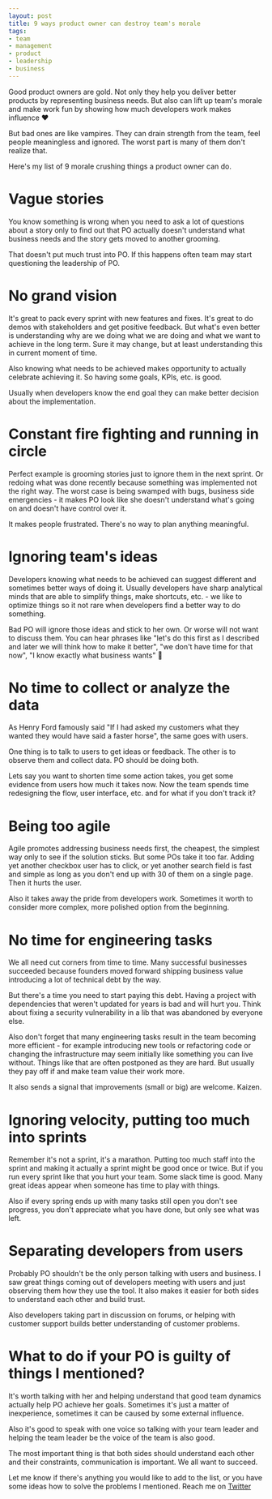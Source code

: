 ```yaml
---
layout: post
title: 9 ways product owner can destroy team's morale
tags:
- team
- management
- product
- leadership
- business
---
```

Good product owners are gold. Not only they help you deliver better products by representing business needs. But also can lift up team's morale and make work fun by showing how much developers work makes influence ❤️

But bad ones are like vampires. They can drain strength from the team, feel people meaningless and ignored. The worst part is many of them don't realize that.

Here's my list of 9 morale crushing things a product owner can do.

# Vague stories

You know something is wrong when you need to ask a lot of questions about a story only to find out that PO actually doesn't understand what business needs and the story gets moved to another grooming.

That doesn't put much trust into PO. If this happens often team may start questioning the leadership of PO.

# No grand vision

It's great to pack every sprint with new features and fixes. It's great to do demos with stakeholders and get positive feedback. But what's even better is understanding why are we doing what we are doing and what we want to achieve in the long term. Sure it may change, but at least understanding this in current moment of time.

Also knowing what needs to be achieved makes opportunity to actually celebrate achieving it. So having some goals, KPIs, etc. is good.

Usually when developers know the end goal they can make better decision about the implementation.

# Constant fire fighting and running in circle

Perfect example is grooming stories just to ignore them in the next sprint. Or redoing what was done recently because something was implemented not the right way. The worst case is being swamped with bugs, business side emergencies - it makes PO look like she doesn't understand what's going on and doesn't have control over it.

It makes people frustrated. There's no way to plan anything meaningful.

# Ignoring team's ideas

Developers knowing what needs to be achieved can suggest different and sometimes better ways of doing it. Usually developers have sharp analytical minds that are able to simplify things, make shortcuts, etc. - we like to optimize things so it not rare when developers find a better way to do something.

Bad PO will ignore those ideas and stick to her own. Or worse will not want to discuss them. You can hear phrases like "let's do this first as I described and later we will think how to make it better", "we don't have time for that now", "I know exactly what business wants" <span title="Run">🏃</span>

# No time to collect or analyze the data

As Henry Ford famously said "If I had asked my customers what they wanted they would have said a faster horse", the same goes with users.

One thing is to talk to users to get ideas or feedback. The other is to observe them and collect data. PO should be doing both.

Lets say you want to shorten time some action takes, you get some evidence from users how much it takes now. Now the team spends time redesigning the flow, user interface, etc. and for what if you don't track it?

# Being too agile

Agile promotes addressing business needs first, the cheapest, the simplest way only to see if the solution sticks. But some POs take it too far. Adding yet another checkbox user has to click, or yet another search field is fast and simple as long as you don't end up with 30 of them on a single page. Then it hurts the user.

Also it takes away the pride from developers work. Sometimes it worth to consider more complex, more polished option from the beginning.

# No time for engineering tasks

We all need cut corners from time to time. Many successful businesses succeeded because founders moved forward shipping business value introducing a lot of technical debt by the way.

But there's a time you need to start paying this debt. Having a project with dependencies that weren't updated for years is bad and will hurt you. Think about fixing a security vulnerability in a lib that was abandoned by everyone else.

Also don't forget that many engineering tasks result in the team becoming more efficient - for example introducing new tools or refactoring code or changing the infrastructure may seem initially like something you can live without. Things like that are often postponed as they are hard. But usually they pay off if and make team value their work more.

It also sends a signal that improvements (small or big) are welcome. Kaizen.

# Ignoring velocity, putting too much into sprints

Remember it's not a sprint, it's a marathon. Putting too much staff into the sprint and making it actually a sprint might be good once or twice. But if you run every sprint like that you hurt your team. Some slack time is good. Many great ideas appear when someone has time to play with things.

Also if every spring ends up with many tasks still open you don't see progress, you don't appreciate what you have done, but only see what was left.

# Separating developers from users

Probably PO shouldn't be the only person talking with users and business. I saw great things coming out of developers meeting with users and just observing them how they use the tool. It also makes it easier for both sides to understand each other and build trust.

Also developers taking part in discussion on forums, or helping with customer support builds better understanding of customer problems.

# What to do if your PO is guilty of things I mentioned?

It's worth talking with her and helping understand that good team dynamics actually help PO achieve her goals. Sometimes it's just a matter of inexperience, sometimes it can be caused by some external influence.

Also it's good to speak with one voice so talking with your team leader and helping the team leader be the voice of the team is also good.

The most important thing is that both sides should understand each other and their constraints, communication is important. We all want to succeed.

Let me know if there's anything you would like to add to the list, or you have some ideas how to solve the problems I mentioned. Reach me on [Twitter](https://twitter.com/devonsteroids)
